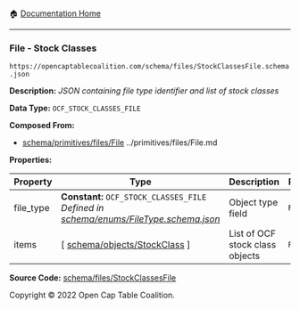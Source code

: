 :house: [Documentation Home](../../../README.md)

---

### File - Stock Classes

`https://opencaptablecoalition.com/schema/files/StockClassesFile.schema.json`

**Description:** _JSON containing file type identifier and list of stock classes_

**Data Type:** `OCF_STOCK_CLASSES_FILE`

**Composed From:**

- [schema/primitives/files/File](../primitives/files/File.md) ../primitives/files/File.md

**Properties:**

| Property  | Type                                                                                                              | Description                     | Required   |
| --------- | ----------------------------------------------------------------------------------------------------------------- | ------------------------------- | ---------- |
| file_type | **Constant:** `OCF_STOCK_CLASSES_FILE`</br>_Defined in [schema/enums/FileType.schema.json](../enums/FileType.md)_ | Object type field               | `REQUIRED` |
| items     | [ [schema/objects/StockClass](../objects/StockClass.md) ]                                                         | List of OCF stock class objects | `REQUIRED` |

**Source Code:** [schema/files/StockClassesFile](../../../../schema/files/StockClassesFile.schema.json)

Copyright © 2022 Open Cap Table Coalition.
